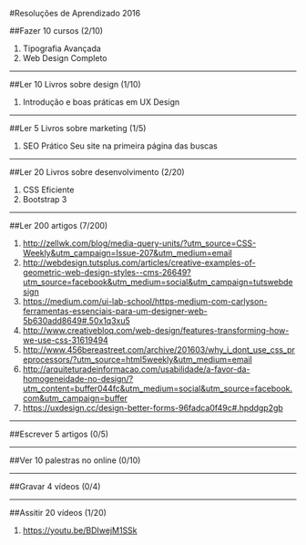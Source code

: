 #Resoluções de Aprendizado 2016

##Fazer 10 cursos (2/10)

1. Tipografia Avançada
2. Web Design Completo

-------------------------------------------


##Ler 10 Livros sobre design (1/10)

1. Introdução e boas práticas em UX Design

-------------------------------------------

##Ler 5 Livros sobre marketing (1/5)

1. SEO Prático Seu site na primeira página das buscas


-------------------------------------------

##Ler 20 Livros sobre desenvolvimento (2/20)

1. CSS Eficiente
2. Bootstrap 3


-------------------------------------------

##Ler 200 artigos (7/200)

1. http://zellwk.com/blog/media-query-units/?utm_source=CSS-Weekly&utm_campaign=Issue-207&utm_medium=email
2. http://webdesign.tutsplus.com/articles/creative-examples-of-geometric-web-design-styles--cms-26649?utm_source=facebook&utm_medium=social&utm_campaign=tutswebdesign
3. https://medium.com/ui-lab-school/https-medium-com-carlyson-ferramentas-essenciais-para-um-designer-web-5b630add8649#.50x1q3xu5
4. http://www.creativebloq.com/web-design/features-transforming-how-we-use-css-31619494
5. http://www.456bereastreet.com/archive/201603/why_i_dont_use_css_preprocessors/?utm_source=html5weekly&utm_medium=email
6. http://arquiteturadeinformacao.com/usabilidade/a-favor-da-homogeneidade-no-design/?utm_content=buffer044fc&utm_medium=social&utm_source=facebook.com&utm_campaign=buffer
7. https://uxdesign.cc/design-better-forms-96fadca0f49c#.hpddgp2gb

-------------------------------------------    

##Escrever 5 artigos (0/5)

-------------------------------------------

##Ver 10 palestras no online (0/10)

-------------------------------------------

##Gravar 4 vídeos (0/4)


-------------------------------------------

##Assitir 20 vídeos (1/20)

1. https://youtu.be/BDIwejM1SSk
